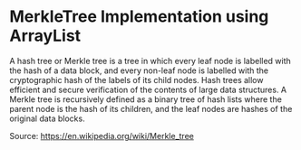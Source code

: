# MerkleTree Implementation using ArrayList
A hash tree or Merkle tree is a tree in which every leaf node is labelled with the hash of a data block, and every non-leaf node is labelled with the cryptographic hash of the labels of its child nodes. 
Hash trees allow efficient and secure verification of the contents of large data structures.
A Merkle tree is recursively defined as a binary tree of hash lists where the parent node is the hash of its children, and the leaf nodes are hashes of the original data blocks.

Source:
https://en.wikipedia.org/wiki/Merkle_tree

